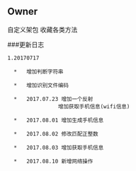 ## Owner
自定义架包 收藏各类方法

###更新日志

    1.20170717

      *   增加判断字符串

      *   增加识别文件编码

      *   2017.07.23 增加一个反射
                    增加获取手机信息(wifi信息)

      *   2017.08.01 增加生成手机信息

      *   2017.08.02 修改匹配正整数

      *   2017.08.03 增加获取手机信息

      *   2017.08.10 新增网络操作
